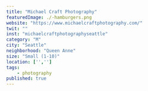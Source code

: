 ```yaml
---
title: "Michael Craft Photography"
featuredImage: ./-hamburgers.png
website: "https://www.michaelcraftphotography.com/"
twit: ""
inst: "michaelcraftphotographyseattle"
category: "M"
city: "Seattle"
neighborhood: "Queen Anne"
size: "Small (1-10)"
location: ['','']
tags:
    - photography
published: true
---
```




